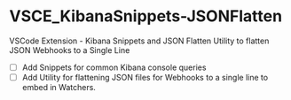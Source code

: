 # VSCE_KibanaSnippets-JSONFlatten
VSCode Extension - Kibana Snippets and JSON Flatten Utility to flatten JSON Webhooks to a Single Line


* [ ] Add Snippets for common Kibana console queries
* [ ] Add Utility for flattening JSON  files for Webhooks to a single line to embed in Watchers.